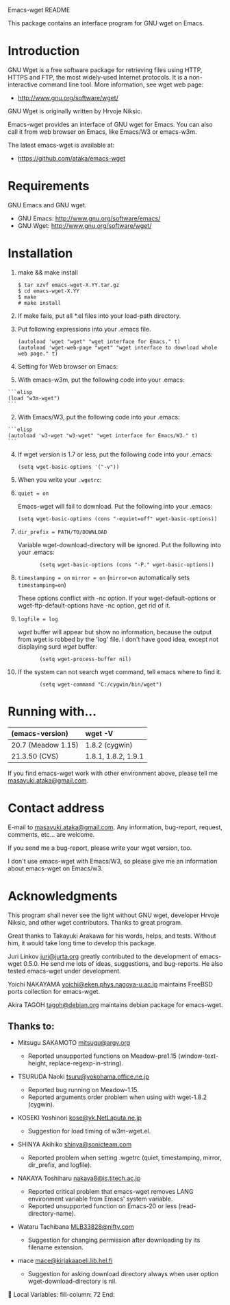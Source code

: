 Emacs-wget README

This package contains an interface program for GNU wget on Emacs.

# Introduction

GNU Wget is a free software package for retrieving files using HTTP,
HTTPS and FTP, the most widely-used Internet protocols.  It is a
non-interactive command line tool.  More information, see wget web page:

* http://www.gnu.org/software/wget/

GNU Wget is originally written by Hrvoje Niksic.


Emacs-wget provides an interface of GNU wget for Emacs.  You can also
call it from web browser on Emacs, like Emacs/W3 or emacs-w3m.

The latest emacs-wget is available at:

* https://github.com/ataka/emacs-wget


# Requirements

GNU Emacs and GNU wget.

* GNU Emacs: http://www.gnu.org/software/emacs/
* GNU Wget:  http://www.gnu.org/software/wget/


# Installation

1.  make && make install

    ```
    $ tar xzvf emacs-wget-X.YY.tar.gz
    $ cd emacs-wget-X.YY
    $ make
    # make install
	```

  1. If make fails, put all *.el files into your load-path directory.
2. Put following expressions into your .emacs file.

    ```elisp
    (autoload 'wget "wget" "wget interface for Emacs." t)
    (autoload 'wget-web-page "wget" "wget interface to download whole web page." t)
	```

3. Setting for Web browser on Emacs:
  1. With emacs-w3m, put the following code into your .emacs:

    ```elisp
    (load "w3m-wget")
	```

  2. With Emacs/W3, put the following code into your .emacs:

    ```elisp
    (autoload 'w3-wget "w3-wget" "wget interface for Emacs/W3." t)
	```

4. If wget version is 1.7 or less, put the following code into your .emacs:

    ```elisp
    (setq wget-basic-options '("-v"))
	```

5. When you write your `.wgetrc`:
  1. `quiet = on`

     Emacs-wget will fail to download.  Put the following into your .emacs:

     ```elisp
     (setq wget-basic-options (cons "-equiet=off" wget-basic-options))
	 ```

  2. `dir_prefix = PATH/TO/DOWNLOAD`

     Variable wget-download-directory will be ignored.  Put the
     following into your .emacs:

                (setq wget-basic-options (cons "-P." wget-basic-options))

  3. `timestamping = on`
     `mirror = on`  (`mirror=on` automatically sets `timestamping=on`)

     These options conflict with -nc option.  If your wget-default-options
     or wget-ftp-default-options have -nc option, get rid of it.

  4. `logfile = log`

     *wget* buffer will appear but show no information, because the
     output from wget is robbed by the 'log' file.  I don't have
     good idea, except not displaying surd *wget* buffer:

                (setq wget-process-buffer nil)

  5. If the system can not search wget command, tell emacs where to find
     it.

                (setq wget-command "C:/cygwin/bin/wget")


# Running with...

|(emacs-version)|wget -V|
|:--|:--|
|20.7 (Meadow 1.15)|1.8.2 (cygwin)|
|21.3.50 (CVS)|1.8.1, 1.8.2, 1.9.1|

If you find emacs-wget work with other environment above, please tell me
<masayuki.ataka@gmail.com>.


# Contact address

E-mail to <masayuki.ataka@gmail.com>.  Any information, bug-report,
request, comments, etc... are welcome.

If you send me a bug-report, please write your wget version, too.

I don't use emacs-wget with Emacs/W3, so please give me an information
about emacs-wget on Emacs/w3.


# Acknowledgments

This program shall never see the light without GNU wget, developer
Hrvoje Niksic, and other wget contributors.  Thanks to great program.

Great thanks to Takayuki Arakawa for his words, helps, and tests.
Without him, it would take long time to develop this package.

Juri Linkov <juri@jurta.org> greatly contributed to the development of
emacs-wget 0.5.0.  He send me lots of ideas, suggestions, and
bug-reports.  He also tested emacs-wget under development.

Yoichi NAKAYAMA <yoichi@eken.phys.nagoya-u.ac.jp> maintains FreeBSD
ports collection for emacs-wget.

Akira TAGOH <tagoh@debian.org> maintains debian package for emacs-wget.

## Thanks to:

* Mitsugu SAKAMOTO <mitsugu@argv.org>
  - Reported unsupported functions on Meadow-pre1.15
    (window-text-height, replace-regexp-in-string).

* TSURUDA Naoki <tsuru@yokohama.office.ne.jp>
  - Reported bug running on Meadow-1.15.
  - Reported arguments order problem when using with wget-1.8.2 (cygwin).

* KOSEKI Yoshinori <kose@yk.NetLaputa.ne.jp>
  - Suggestion for load timing of w3m-wget.el.

* SHINYA Akihiko <shinya@sonicteam.com>
  - Reported problem when setting .wgetrc
    (quiet, timestamping, mirror, dir_prefix, and logfile).

* NAKAYA Toshiharu <nakaya8@is.titech.ac.jp>
  - Reported critical problem that emacs-wget removes LANG environment
    variable from Emacs' system variable.
  - Reported unsupported function on Emacs-20 or less
    (read-directory-name).

* Wataru Tachibana <MLB33828@nifty.com>
  - Suggestion for changing permission after downloading by its
    filename extension.

* mace <mace@kirjakaapeli.lib.hel.fi>
  - Suggestion for asking download directory always when user option
    wget-download-directory is nil.


Local Variables:
fill-column: 72
End:
